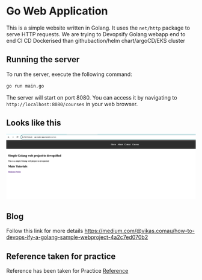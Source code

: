 # Go Web Application

This is a simple website written in Golang. It uses the `net/http` package to serve HTTP requests.
We are trying to Devopsify Golang webapp end to end CI CD Dockerised than githubaction/helm chart/argoCD/EKS cluster

## Running the server

To run the server, execute the following command:

```bash
go run main.go
```

The server will start on port 8080. You can access it by navigating to `http://localhost:8080/courses` in your web browser.

## Looks like this
![Website](sample.png)



## Blog
Follow this link for more details https://medium.com/@vikas.comau/how-to-devops-ify-a-golang-sample-webproject-4a2c7ed070b2


## Reference taken for practice
Reference has been taken for Practice [Reference](https://github.com/iam-veeramalla/go-web-app-devops )
